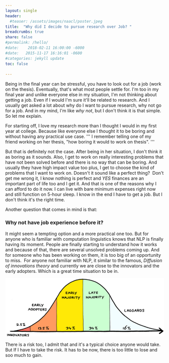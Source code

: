 ```yaml
---
layout: single
header:
  #teaser: /assets/images/naacl/poster.jpeg
title:  "Why did I decide to pursue research over Job? "
breadcrumbs: true
share: false
#permalink: /hello/
#date:    2018-02-11 16:00:00 -6000
#date:   2015-11-17 16:16:01 -0600
#categories: jekyll update
toc: false

---
```



Being in the final year can be stressful, you have to look out for a job (work on the thesis). Eventually, that's what most people settle for. I'm too in my final year and unlike everyone else in my situation, I'm not thinking about getting a job. Even if I would I'm sure it'll be related to research. And I usually get asked a lot about why do I want to pursue research, why not go for a job. And in my mind, I'm like *why not*, but I don't think it is that simple. So let me explain.

For starting off, I love my research more than I thought I would in my first year at college. Because like everyone else I thought it to be boring and without having any practical use case.
'''
I remember telling one of my friend working on her thesis, "how boring it would to work on thesis".
'''

But that is definitely not the case. After being in her situation, I don't think it as boring as it sounds. Also, I get to work on really interesting problems that have not been solved before and there is no way that can be boring. And usually they have high impact value too plus, I get to choose the kind of problems that I want to work on. Doesn't it sound like a perfect thing? 
Don't get me wrong it, I know nothing is perfect and *YES* finances are an important part of life too and I get it. And that is one of the reasons why I can afford to do it now. I can live with bare minimum expenses right now and still function on 5-hour sleep. I know in the end I have to get a job. But I don't think it's the right time.

Another question that comes in mind is that:

### Why not have job experience before it?

It might seem a tempting option and a more practical one too. But for anyone who is familiar with computation linguistics knows that NLP is finally having its moment. People are finally starting to understand how it works and because of that, there are several unsolved problems coming up. And for someone who has been working on them, it is too big of an opportunity to miss. 
For anyone not familiar with NLP, it similar to the famous, *Diffusion of innovations theory* and currently we are close to the innovators and the early adopters. Which is a great time situation to be in.

<p align='center'>
<img src="/assets/images/research/img.png">
</p>

There is a risk too, I admit that and it's a typical choice anyone would take. But If I have to take the risk. It has to be now, there is too little to lose and soo much to gain.


